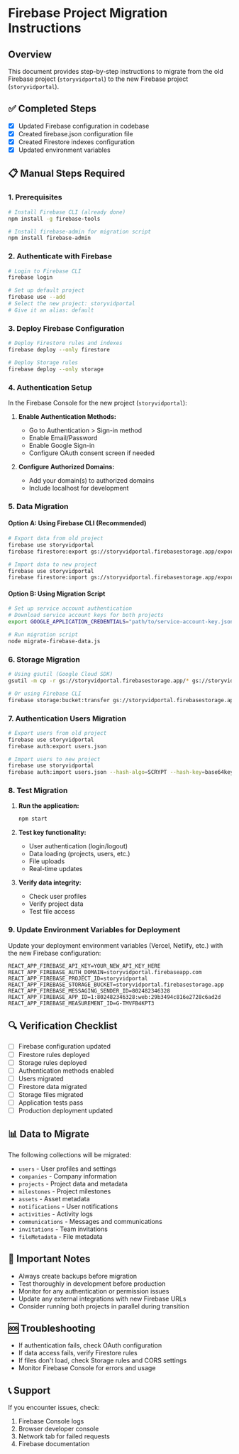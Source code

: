 # Firebase Project Migration Instructions

## Overview
This document provides step-by-step instructions to migrate from the old Firebase project (`storyvidportal`) to the new Firebase project (`storyvidportal`).

## ✅ Completed Steps
- [x] Updated Firebase configuration in codebase
- [x] Created firebase.json configuration file
- [x] Created Firestore indexes configuration
- [x] Updated environment variables

## 📋 Manual Steps Required

### 1. Prerequisites
```bash
# Install Firebase CLI (already done)
npm install -g firebase-tools

# Install firebase-admin for migration script
npm install firebase-admin
```

### 2. Authenticate with Firebase
```bash
# Login to Firebase CLI
firebase login

# Set up default project
firebase use --add
# Select the new project: storyvidportal
# Give it an alias: default
```

### 3. Deploy Firebase Configuration
```bash
# Deploy Firestore rules and indexes
firebase deploy --only firestore

# Deploy Storage rules
firebase deploy --only storage
```

### 4. Authentication Setup
In the Firebase Console for the new project (`storyvidportal`):

1. **Enable Authentication Methods:**
   - Go to Authentication > Sign-in method
   - Enable Email/Password
   - Enable Google Sign-in
   - Configure OAuth consent screen if needed

2. **Configure Authorized Domains:**
   - Add your domain(s) to authorized domains
   - Include localhost for development

### 5. Data Migration

#### Option A: Using Firebase CLI (Recommended)
```bash
# Export data from old project
firebase use storyvidportal
firebase firestore:export gs://storyvidportal.firebasestorage.app/exports/$(date +%Y%m%d_%H%M%S)

# Import data to new project
firebase use storyvidportal
firebase firestore:import gs://storyvidportal.firebasestorage.app/exports/EXPORT_FOLDER_NAME
```

#### Option B: Using Migration Script
```bash
# Set up service account authentication
# Download service account keys for both projects
export GOOGLE_APPLICATION_CREDENTIALS="path/to/service-account-key.json"

# Run migration script
node migrate-firebase-data.js
```

### 6. Storage Migration
```bash
# Using gsutil (Google Cloud SDK)
gsutil -m cp -r gs://storyvidportal.firebasestorage.app/* gs://storyvidportal.firebasestorage.app/

# Or using Firebase CLI
firebase storage:bucket:transfer gs://storyvidportal.firebasestorage.app gs://storyvidportal.firebasestorage.app
```

### 7. Authentication Users Migration
```bash
# Export users from old project
firebase use storyvidportal
firebase auth:export users.json

# Import users to new project
firebase use storyvidportal
firebase auth:import users.json --hash-algo=SCRYPT --hash-key=base64key --salt-separator=base64separator
```

### 8. Test Migration
1. **Run the application:**
   ```bash
   npm start
   ```

2. **Test key functionality:**
   - User authentication (login/logout)
   - Data loading (projects, users, etc.)
   - File uploads
   - Real-time updates

3. **Verify data integrity:**
   - Check user profiles
   - Verify project data
   - Test file access

### 9. Update Environment Variables for Deployment
Update your deployment environment variables (Vercel, Netlify, etc.) with the new Firebase configuration:

```env
REACT_APP_FIREBASE_API_KEY=YOUR_NEW_API_KEY_HERE
REACT_APP_FIREBASE_AUTH_DOMAIN=storyvidportal.firebaseapp.com
REACT_APP_FIREBASE_PROJECT_ID=storyvidportal
REACT_APP_FIREBASE_STORAGE_BUCKET=storyvidportal.firebasestorage.app
REACT_APP_FIREBASE_MESSAGING_SENDER_ID=802482346328
REACT_APP_FIREBASE_APP_ID=1:802482346328:web:29b3494c816e2728c6ad2d
REACT_APP_FIREBASE_MEASUREMENT_ID=G-TMVFB4KPT3
```

## 🔍 Verification Checklist
- [ ] Firebase configuration updated
- [ ] Firestore rules deployed
- [ ] Storage rules deployed
- [ ] Authentication methods enabled
- [ ] Users migrated
- [ ] Firestore data migrated
- [ ] Storage files migrated
- [ ] Application tests pass
- [ ] Production deployment updated

## 📊 Data to Migrate
The following collections will be migrated:
- `users` - User profiles and settings
- `companies` - Company information
- `projects` - Project data and metadata
- `milestones` - Project milestones
- `assets` - Asset metadata
- `notifications` - User notifications
- `activities` - Activity logs
- `communications` - Messages and communications
- `invitations` - Team invitations
- `fileMetadata` - File metadata

## 🚨 Important Notes
- Always create backups before migration
- Test thoroughly in development before production
- Monitor for any authentication or permission issues
- Update any external integrations with new Firebase URLs
- Consider running both projects in parallel during transition

## 🆘 Troubleshooting
- If authentication fails, check OAuth configuration
- If data access fails, verify Firestore rules
- If files don't load, check Storage rules and CORS settings
- Monitor Firebase Console for errors and usage

## 📞 Support
If you encounter issues, check:
1. Firebase Console logs
2. Browser developer console
3. Network tab for failed requests
4. Firebase documentation